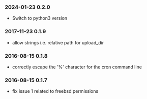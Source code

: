 ### 2024-01-23 0.2.0
* Switch to python3 version

### 2017-11-23 0.1.9
* allow strings i.e. relative path for upload_dir

### 2016-08-15 0.1.8
* correctly escape the '%' character for the cron command line

### 2016-08-15 0.1.7
* fix issue 1 related to freebsd permissions

